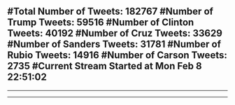 #Total Number of Tweets: 182767 
#Number of Trump Tweets: 59516
#Number of Clinton Tweets: 40192
#Number of Cruz Tweets: 33629
#Number of Sanders Tweets: 31781
#Number of Rubio Tweets: 14916
#Number of Carson Tweets: 2735
#Current Stream Started at Mon Feb  8 22:51:02
---
---
---
